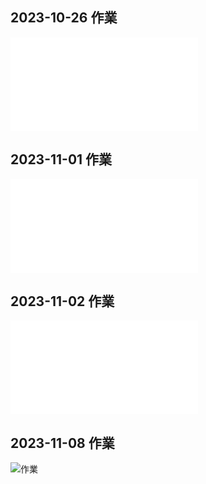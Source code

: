 ## 2023-10-26 作業
![作業](./1026_作業/index.py)

## 2023-11-01 作業
![作業](./1101_作業/index.py)

## 2023-11-02 作業
![作業](./張盛枋_1102_作業/index.py)

## 2023-11-08 作業
![作業](./張盛枋_1108_作業/index.ipynb)


